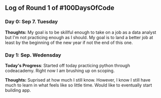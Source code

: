 
## Log of Round 1 of #100DaysOfCode 

### Day 0: Sep 7. Tuesday

**Thoughts:** My goal is to be skillful enough to take on a job as a data analyst but I'm not practicing enough as I should. My goal is to land a better job at least by the beginning of the new year if not the end of this one.

### Day 1: Sep. Wedensday

**Today's Progress**: Started off today practicing python through codeacademy. Right now I am brushing up on scoping.

**Thoughts:** Suprised at how much I still know. However, I know I still have much to learn in what feels like so little time. Would like to eventually start building app. 




